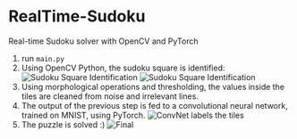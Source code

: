 # RealTime-Sudoku
Real-time Sudoku solver with OpenCV and PyTorch
1. run `main.py`
2. Using OpenCV Python, the sudoku square is identified: 
![Sudoku Square Identification](https://github.com/MohammadKhalaji/RealTime-Sudoku/readme_images/1.jpg)
![Sudoku Square Identification](https://github.com/MohammadKhalaji/RealTime-Sudoku/readme_images/2.jpg)
3. Using morphological operations and thresholding, the values inside the tiles are cleaned from noise and irrelevant lines.
4. The output of the previous step is fed to a convolutional neural network, trained on MNIST, using PyTorch. 
![ConvNet labels the tiles](https://github.com/MohammadKhalaji/RealTime-Sudoku/readme_images/3.jpg)
5. The puzzle is solved :)
![Final](https://github.com/MohammadKhalaji/RealTime-Sudoku/readme_images/4.jpg)
